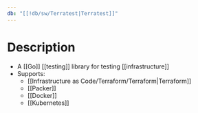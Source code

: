 ```yaml
---
db: "[[!db/sw/Terratest|Terratest]]"
---
```

# Description
- A [[Go]] [[testing]] library for testing [[infrastructure]]
- Supports:
	- [[Infrastructure as Code/Terraform/Terraform|Terraform]]
	- [[Packer]]
	- [[Docker]]
	- [[Kubernetes]]